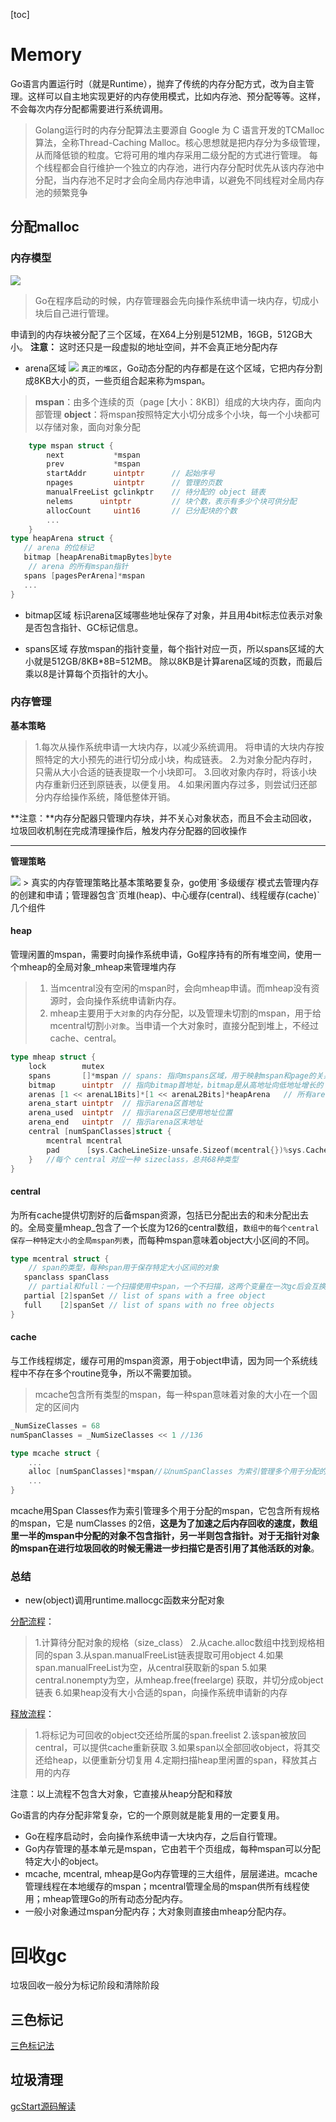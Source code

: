 [toc]

# Memory
Go语言内置运行时（就是Runtime），抛弃了传统的内存分配方式，改为自主管理。这样可以自主地实现更好的内存使用模式，比如内存池、预分配等等。这样，不会每次内存分配都需要进行系统调用。

>   Golang运行时的内存分配算法主要源自 Google 为 C 语言开发的TCMalloc算法，全称Thread-Caching Malloc。核心思想就是把内存分为多级管理，从而降低锁的粒度。它将可用的堆内存采用二级分配的方式进行管理。
> 每个线程都会自行维护一个独立的内存池，进行内存分配时优先从该内存池中分配，当内存池不足时才会向全局内存池申请，以避免不同线程对全局内存池的频繁竞争

## 分配malloc
### 内存模型
<img src=https://p1-jj.byteimg.com/tos-cn-i-t2oaga2asx/gold-user-assets/2019/11/26/16ea7188a1df53e1~tplv-t2oaga2asx-jj-mark:3024:0:0:0:q75.png>

> Go在程序启动的时候，内存管理器会先向操作系统申请一块内存，切成小块后自己进行管理。

申请到的内存块被分配了三个区域，在X64上分别是512MB，16GB，512GB大小。
**注意：** 这时还只是一段虚拟的地址空间，并不会真正地分配内存

- arena区域
    <img src=https://p1-jj.byteimg.com/tos-cn-i-t2oaga2asx/gold-user-assets/2019/11/26/16ea71849399e784~tplv-t2oaga2asx-jj-mark:3024:0:0:0:q75.png>
`真正的堆区`，Go动态分配的内存都是在这个区域，它把内存分割成8KB大小的页，一些页组合起来称为mspan。

> **mspan**：由多个连续的页（page [大小：8KB]）组成的大块内存，面向内部管理
  **object**：将mspan按照特定大小切分成多个小块，每一个小块都可以存储对象，面向对象分配

```go
	type mspan struct {
		next           *mspan    	
		prev           *mspan    	
		startAddr      uintptr   	// 起始序号
		npages         uintptr   	// 管理的页数
		manualFreeList gclinkptr 	// 待分配的 object 链表
		nelems 		uintptr 		// 块个数，表示有多少个块可供分配
		allocCount     uint16		// 已分配块的个数
		...
	}
type heapArena struct {
   // arena 的位标记
   bitmap [heapArenaBitmapBytes]byte
	// arena 的所有mspan指针
   spans [pagesPerArena]*mspan
   ...
}
```
- bitmap区域
	标识arena区域哪些地址保存了对象，并且用4bit标志位表示对象是否包含指针、GC标记信息。

- spans区域
	存放mspan的指针变量，每个指针对应一页，所以spans区域的大小就是512GB/8KB*8B=512MB。
	除以8KB是计算arena区域的页数，而最后乘以8是计算每个页指针的大小。

### 内存管理
**基本策略**
> 1.每次从操作系统申请一大块内存，以减少系统调用。
 将申请的大块内存按照特定的大小预先的进行切分成小块，构成链表。
 2.为对象分配内存时，只需从大小合适的链表提取一个小块即可。
 3.回收对象内存时，将该小块内存重新归还到原链表，以便复用。
 4.如果闲置内存过多，则尝试归还部分内存给操作系统，降低整体开销。

**注意：**内存分配器只管理内存块，并不关心对象状态，而且不会主动回收，垃圾回收机制在完成清理操作后，触发内存分配器的回收操作

---
**管理策略**

<img src=https://img.draveness.me/2020-02-29-15829868066457-multi-level-cache.png>
> 真实的内存管理策略比基本策略要复杂，go使用`多级缓存`模式去管理内存的创建和申请；管理器包含`页堆(heap)、中心缓存(central)、线程缓存(cache)`几个组件

#### heap 
管理闲置的mspan，需要时向操作系统申请，Go程序持有的所有堆空间，使用一个mheap的全局对象_mheap来管理堆内存
> 1. 当mcentral没有空闲的mspan时，会向mheap申请。而mheap没有资源时，会向操作系统申请新内存。
> 2. mheap主要用于`大对象`的内存分配，以及管理未切割的mspan，用于给mcentral切割`小对象`。当申请一个大对象时，直接分配到堆上，不经过cache、central。

```go
type mheap struct {
	lock        mutex
	spans       []*mspan // spans: 指向mspans区域，用于映射mspan和page的关系
	bitmap      uintptr  // 指向bitmap首地址，bitmap是从高地址向低地址增长的
	arenas [1 << arenaL1Bits]*[1 << arenaL2Bits]*heapArena   // 所有arena指针
	arena_start uintptr  // 指示arena区首地址
	arena_used  uintptr  // 指示arena区已使用地址位置
	arena_end   uintptr  // 指示arena区末地址
	central [numSpanClasses]struct {
		mcentral mcentral
		pad      [sys.CacheLineSize-unsafe.Sizeof(mcentral{})%sys.CacheLineSize]byte
	}	//每个 central 对应一种 sizeclass，总共68种类型
}
```

#### central
为所有cache提供切割好的后备mspan资源，包括已分配出去的和未分配出去的。全局变量mheap_包含了一个长度为126的central数组，`数组中的每个central保存一种特定大小的全局mspan列表`，而每种mspan意味着object大小区间的不同。
```go
type mcentral struct {
	// span的类型，每种span用于保存特定大小区间的对象
   spanclass spanClass
	// partial和full：一个扫描使用中span，一个不扫描，这两个变量在一次gc后会互换
   partial [2]spanSet // list of spans with a free object
   full    [2]spanSet // list of spans with no free objects
}
```

#### cache
与工作线程绑定，缓存可用的mspan资源，用于object申请，因为同一个系统线程中不存在多个routine竞争，所以不需要加锁。
> mcache包含所有类型的mspan，每一种span意味着对象的大小在一个固定的区间内

```go
_NumSizeClasses = 68
numSpanClasses = _NumSizeClasses << 1 //136

type mcache struct {
	...
	alloc [numSpanClasses]*mspan//以numSpanClasses 为索引管理多个用于分配的 span
	...
}
```
mcache用Span Classes作为索引管理多个用于分配的mspan，它包含所有规格的mspan，它是 numClasses 的2倍，**这是为了加速之后内存回收的速度，数组里一半的mspan中分配的对象不包含指针，另一半则包含指针。对于无指针对象的mspan在进行垃圾回收的时候无需进一步扫描它是否引用了其他活跃的对象**。

### 总结
- new(object)调用runtime.mallocgc函数来分配对象

[分配流程](#)：

> 1.计算待分配对象的规格（size_class）
  2.从cache.alloc数组中找到规格相同的span
  3.从span.manualFreeList链表提取可用object
  4.如果span.manualFreeList为空，从central获取新的span
  5.如果central.nonempty为空，从mheap.free(freelarge) 获取，并切分成object链表
  6.如果heap没有大小合适的span，向操作系统申请新的内存

[释放流程](#)：
 
>1.将标记为可回收的object交还给所属的span.freelist
 2.该span被放回central，可以提供cache重新获取
 3.如果span以全部回收object，将其交还给heap，以便重新分切复用
 4.定期扫描heap里闲置的span，释放其占用的内存
  
注意：以上流程不包含大对象，它直接从heap分配和释放


Go语言的内存分配非常复杂，它的一个原则就是能复用的一定要复用。
- Go在程序启动时，会向操作系统申请一大块内存，之后自行管理。
- Go内存管理的基本单元是mspan，它由若干个页组成，每种mspan可以分配特定大小的object。
- mcache, mcentral, mheap是Go内存管理的三大组件，层层递进。mcache管理线程在本地缓存的mspan；mcentral管理全局的mspan供所有线程使用；mheap管理Go的所有动态分配内存。
- 一般小对象通过mspan分配内存；大对象则直接由mheap分配内存。

# 回收gc
垃圾回收一般分为标记阶段和清除阶段

## 三色标记
[三色标记法](https://community.apinto.com/d/34057-golang-gc)

## 垃圾清理
[gcStart源码解读](https://juejin.cn/post/7271620031510806586?searchId=2024031021071632C1320B60537253D9A1)